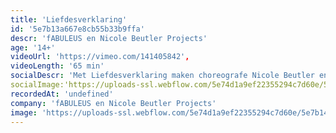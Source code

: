 ```yaml
---
title: 'Liefdesverklaring'
id: '5e7b13a667e8cb55b33b9ffa'
descr: 'fABULEUS en Nicole Beutler Projects'
age: '14+'
videoUrl: 'https://vimeo.com/141405842',
videoLength: '65 min'
socialDescr: 'Met Liefdesverklaring maken choreografe Nicole Beutler en toneelschrijfster Magne van den Berg een schaduwversie van het ophefmakende Publikumsbeschimpfung van Peter Handke uit 1966, dat de toenmalige theaterwetten van tafel veegde. Liefdesverklaring keert de tekst om tot een verleidelijke en verwarrende lofzang aan het theater en het publiek; uitgesproken, gedanst en gebeatboxt door zes jonge spelers en voortgestuwd door de onweerstaanbare elektronische beats van DJ/componist Gary Shepherd.'
socialImage:'https://uploads-ssl.webflow.com/5e74d1a9ef22355294c7d60e/5e7b14a4dba97fbce607fedb_fabuleus_liefdesverklaring.jpg'
recordedAt: 'undefined'
company: 'fABULEUS en Nicole Beutler Projects'
image: 'https://uploads-ssl.webflow.com/5e74d1a9ef22355294c7d60e/5e7b14a4dba97fbce607fedb_fabuleus_liefdesverklaring.jpg'
---
```

